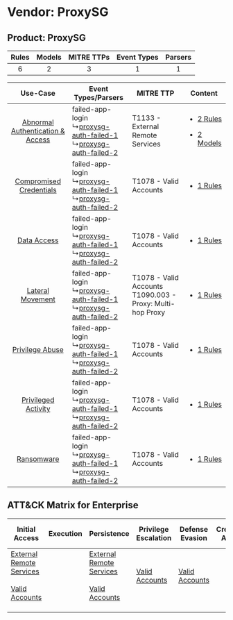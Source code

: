 Vendor: ProxySG
===============
Product: ProxySG
----------------
| Rules | Models | MITRE TTPs | Event Types | Parsers |
|:-----:|:------:|:----------:|:-----------:|:-------:|
|   6   |   2    |     3      |      1      |    1    |

|    Use-Case    | Event Types/Parsers    | MITRE TTP    | Content    |
|:----:| ---- | ---- | ---- |
| [Abnormal Authentication & Access](../../../UseCases/uc_abnormal_authentication_&_access.md) |  failed-app-login<br> ↳[proxysg-auth-failed-1](Ps/pC_proxysgauthfailed1.md)<br> ↳[proxysg-auth-failed-2](Ps/pC_proxysgauthfailed2.md)<br> | T1133 - External Remote Services<br>    | [<ul><li>2 Rules</li></ul><ul><li>2 Models</li></ul>](RM/r_m_proxysg_proxysg_Abnormal_Authentication_&_Access.md) |
|          [Compromised Credentials](../../../UseCases/uc_compromised_credentials.md)          |  failed-app-login<br> ↳[proxysg-auth-failed-1](Ps/pC_proxysgauthfailed1.md)<br> ↳[proxysg-auth-failed-2](Ps/pC_proxysgauthfailed2.md)<br> | T1078 - Valid Accounts<br>    | [<ul><li>1 Rules</li></ul>](RM/r_m_proxysg_proxysg_Compromised_Credentials.md)    |
|    [Data Access](../../../UseCases/uc_data_access.md)    |  failed-app-login<br> ↳[proxysg-auth-failed-1](Ps/pC_proxysgauthfailed1.md)<br> ↳[proxysg-auth-failed-2](Ps/pC_proxysgauthfailed2.md)<br> | T1078 - Valid Accounts<br>    | [<ul><li>1 Rules</li></ul>](RM/r_m_proxysg_proxysg_Data_Access.md)    |
|    [Lateral Movement](../../../UseCases/uc_lateral_movement.md)    |  failed-app-login<br> ↳[proxysg-auth-failed-1](Ps/pC_proxysgauthfailed1.md)<br> ↳[proxysg-auth-failed-2](Ps/pC_proxysgauthfailed2.md)<br> | T1078 - Valid Accounts<br>T1090.003 - Proxy: Multi-hop Proxy<br> | [<ul><li>1 Rules</li></ul>](RM/r_m_proxysg_proxysg_Lateral_Movement.md)    |
|    [Privilege Abuse](../../../UseCases/uc_privilege_abuse.md)    |  failed-app-login<br> ↳[proxysg-auth-failed-1](Ps/pC_proxysgauthfailed1.md)<br> ↳[proxysg-auth-failed-2](Ps/pC_proxysgauthfailed2.md)<br> | T1078 - Valid Accounts<br>    | [<ul><li>1 Rules</li></ul>](RM/r_m_proxysg_proxysg_Privilege_Abuse.md)    |
|    [Privileged Activity](../../../UseCases/uc_privileged_activity.md)    |  failed-app-login<br> ↳[proxysg-auth-failed-1](Ps/pC_proxysgauthfailed1.md)<br> ↳[proxysg-auth-failed-2](Ps/pC_proxysgauthfailed2.md)<br> | T1078 - Valid Accounts<br>    | [<ul><li>1 Rules</li></ul>](RM/r_m_proxysg_proxysg_Privileged_Activity.md)    |
|    [Ransomware](../../../UseCases/uc_ransomware.md)    |  failed-app-login<br> ↳[proxysg-auth-failed-1](Ps/pC_proxysgauthfailed1.md)<br> ↳[proxysg-auth-failed-2](Ps/pC_proxysgauthfailed2.md)<br> | T1078 - Valid Accounts<br>    | [<ul><li>1 Rules</li></ul>](RM/r_m_proxysg_proxysg_Ransomware.md)    |

ATT&CK Matrix for Enterprise
----------------------------
| Initial Access                                                                                                                                   | Execution | Persistence                                                                                                                                      | Privilege Escalation                                                | Defense Evasion                                                     | Credential Access | Discovery | Lateral Movement | Collection | Command and Control                                                                                                                       | Exfiltration | Impact |
| ------------------------------------------------------------------------------------------------------------------------------------------------ | --------- | ------------------------------------------------------------------------------------------------------------------------------------------------ | ------------------------------------------------------------------- | ------------------------------------------------------------------- | ----------------- | --------- | ---------------- | ---------- | ----------------------------------------------------------------------------------------------------------------------------------------- | ------------ | ------ |
| [External Remote Services](https://attack.mitre.org/techniques/T1133)<br><br>[Valid Accounts](https://attack.mitre.org/techniques/T1078)<br><br> |           | [External Remote Services](https://attack.mitre.org/techniques/T1133)<br><br>[Valid Accounts](https://attack.mitre.org/techniques/T1078)<br><br> | [Valid Accounts](https://attack.mitre.org/techniques/T1078)<br><br> | [Valid Accounts](https://attack.mitre.org/techniques/T1078)<br><br> |                   |           |                  |            | [Proxy: Multi-hop Proxy](https://attack.mitre.org/techniques/T1090/003)<br><br>[Proxy](https://attack.mitre.org/techniques/T1090)<br><br> |              |        |